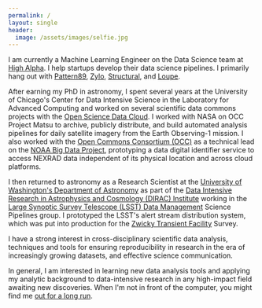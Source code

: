 ```yaml
---
permalink: /
layout: single
header:
  image: /assets/images/selfie.jpg
---
```


I am currently a Machine Learning Engineer on the Data Science team at [High Alpha](https://highalpha.com).  I help startups develop their data science pipelines.  I primarily hang out with [Pattern89](https://www.pattern89.com/), [Zylo](https://zylo.com/), [Structural](https://www.structural.com/), and [Loupe](https://loupe.co/).

After earning my PhD in astronomy, I spent several years at the University of Chicago's Center for Data Intensive Science in the Laboratory for Advanced Computing and worked on several scientific data commons projects with the [Open Science Data Cloud](https://www.opensciencedatacloud.org). I worked with NASA on OCC Project Matsu to archive, publicly distribute, and build automated analysis pipelines for daily satellite imagery from the Earth Observing-1 mission. I also worked with the [Open Commons Consortium (OCC)](http://occ-data.org) as a technical lead on the [NOAA Big Data Project](https://data-alliance.noaa.gov), prototyping a data digital identifier service to access NEXRAD data independent of its physical location and across cloud platforms.

I then returned to astronomy as a Research Scientist at the [University of Washington's Department of Astronomy](http://depts.washington.edu/astron/) as part of the [Data Intensive Research in Astrophysics and Cosmology (DIRAC) Institute](https://dirac.astro.washington.edu) working in the [Large Synoptic Survey Telescope (LSST) Data Management](https://www.lsst.org/about/dm) Science Pipelines group. I prototyped the LSST's alert stream distribution system, which was put into production for the [Zwicky Transient Facility](https://www.ztf.caltech.edu/) Survey.

I have a strong interest in cross-disciplinary scientific data analysis, techniques and tools for ensuring reproducibility in research in the era of increasingly growing datasets, and effective science communication.

In general, I am interested in learning new data analysis tools and applying my analytic background to data-intensive research in any high-impact field awaiting new discoveries. When I'm not in front of the computer, you might find me [out for a long run](https://twitter.com/runaverage).
